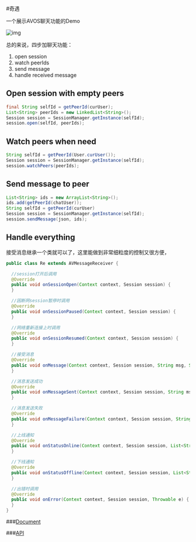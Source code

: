 #奇遇

一个展示AVOS聊天功能的Demo 

![img](https://github.com/lzwjava/Adventure/blob/master/readme/shot1.png)

总的来说，四步加聊天功能：

1. open session
2. watch peerIds
3. send message
4. handle received message

## Open session with empty peers

```java
final String selfId = getPeerId(curUser);
List<String> peerIds = new LinkedList<String>();
Session session = SessionManager.getInstance(selfId);
session.open(selfId, peerIds);
```

## Watch peers when need

```java
String selfId = getPeerId(User.curUser());
Session session = SessionManager.getInstance(selfId);
session.watchPeers(peerIds);
```
## Send message to peer

```java
List<String> ids = new ArrayList<String>();
ids.add(getPeerId(chatUser));
String selfId = getPeerId(curUser)
Session session = SessionManager.getInstance(selfId);
session.sendMessage(json, ids);
```

## Handle everything
接受消息继承一个类就可以了，这里能做到非常细粒度的控制又很方便，

```java
public class Re extends AVMessageReceiver {

  //session打开后调用
  @Override  
  public void onSessionOpen(Context context, Session session) {
  }

  //因断网session暂停时调用
  @Override
  public void onSessionPaused(Context context, Session session) {
  }

  //网络重新连接上时调用
  @Override
  public void onSessionResumed(Context context, Session session) {
  }

  //接受消息
  @Override
  public void onMessage(Context context, Session session, String msg, String fromPeerId) {
  }

  //消息发送成功
  @Override
  public void onMessageSent(Context context, Session session, String msg, List<String> receivers) {
  }

  //消息发送失败
  @Override
  public void onMessageFailure(Context context, Session session, String msg, List<String> receivers) {
  }

  //上线通知
  @Override
  public void onStatusOnline(Context context, Session session, List<String> peerIds) {
  }

  //下线通知
  @Override
  public void onStatusOffline(Context context, Session session, List<String> peerIds) {
  }

  //出错时调用
  @Override
  public void onError(Context context, Session session, Throwable e) {
  }
}
```

###[Document](https://cn.avoscloud.com/docs/realtime.html)

###[API](https://cn.avoscloud.com/docs/api/android/doc/index.html)
